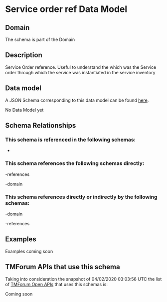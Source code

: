 # Service order ref Data Model

## Domain

The  schema is part of the  Domain

## Description

Service Order reference. Useful to understand the which was the Service order through which the service was instantiated in the service inventory

## Data model

A JSON Schema corresponding to this data model can be found
[here](https://github.com/tmforum-rand/schemas/blob/candidates/Service/ServiceOrderRef.schema.json).

No Data Model yet

## Schema Relationships

### This schema is referenced in the following schemas:

-

### This schema references the following schemas directly:

-references

-domain

### This schema references directly or indirectly by the following schemas:

-domain

-references



## Examples

Examples coming soon

## TMForum APIs that use this schema

Taking into consideration the snapshot of 04/02/2020 03:03:56 UTC the list of [TMForum Open APIs](https://www.tmforum.org/open-apis/) that uses this schemas is:

Coming soon